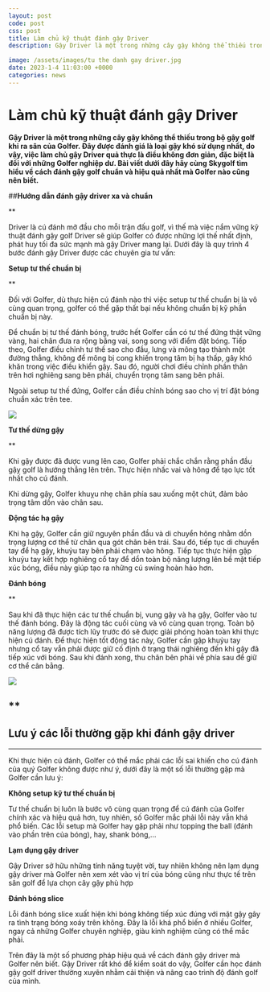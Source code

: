 ```yaml
---
layout: post
code: post
css: post
title: Làm chủ kỹ thuật đánh gậy Driver
description: Gậy Driver là một trong những cây gậy không thể thiếu trong bộ gậy golf khi ra sân của Golfer. Đây được đánh giá là loại gậy khó sử dụng nhất, do vậy, việc làm chủ gậy Driver quả thực là điều không đơn giản, đặc biệt là đối với những Golfer nghiệp dư. Bài viết dưới đây hãy cùng Skygolf tìm hiểu về cách đánh gậy golf chuẩn và hiệu quả nhất mà Golfer nào cũng nên biết.

image: /assets/images/tu the danh gay driver.jpg
date: 2023-1-4 11:03:00 +0000
categories: news
---
```


# Làm chủ kỹ thuật đánh gậy Driver

**Gậy Driver là một trong những cây gậy không thể thiếu trong bộ gậy golf khi ra sân của Golfer. Đây được đánh giá là loại gậy khó sử dụng nhất, do vậy, việc làm chủ gậy Driver quả thực là điều không đơn giản, đặc biệt là đối với những Golfer nghiệp dư. Bài viết dưới đây hãy cùng Skygolf tìm hiểu về cách đánh gậy golf chuẩn và hiệu quả nhất mà Golfer nào cũng nên biết.**

##**Hướng dẫn đánh gậy driver xa và chuẩn**

**

Driver là cú đánh mở đầu cho mỗi trận đấu golf, vì thế mà việc nắm vững kỹ thuật đánh gậy golf Driver sẽ giúp Golfer có được những lợi thế nhất định, phát huy tối đa sức mạnh mà gậy Driver mang lại. Dưới đây là quy trình 4 bước đánh gậy Driver được các chuyên gia tư vấn:

****Setup tư thế chuẩn bị****

**  

Đối với Golfer, dù thực hiện cú đánh nào thì việc setup tư thế chuẩn bị là vô cùng quan trọng, golfer có thể gặp thất bại nếu không chuẩn bị kỹ phần chuẩn bị này. 

Để chuẩn bị tư thế đánh bóng, trước hết Golfer cần có tư thế đứng thật vững vàng, hai chân đưa ra rộng bằng vai, song song với điểm đặt bóng. Tiếp theo, Golfer điều chỉnh tư thế sao cho đầu, lưng và mông tạo thành một đường thẳng, không để mông bị cong khiến trọng tâm bị hạ thấp, gây khó khăn trong việc điều khiển gậy. Sau đó, người chơi điều chỉnh phần thân trên hơi nghiêng sang bên phải, chuyển trọng tâm sang bên phải.

Ngoài setup tư thế đứng, Golfer cần điều chỉnh bóng sao cho vị trí đặt bóng chuẩn xác trên tee.

![](C:\Users\Acer\Downloads\tu%20the%20danh%20gay%20driver.jpg)

****Tư thế dừng gậy****

**

Khi gậy được đã được vung lên cao, Golfer phải chắc chắn rằng phần đầu gậy golf là hướng thẳng lên trên. Thực hiện nhấc vai và hông để tạo lực tốt nhất cho cú đánh.

Khi dừng gậy, Golfer khuỵu nhẹ chân phía sau xuống một chút, đảm bảo trọng tâm dồn vào chân sau.

****Động tác hạ gậy****

Khi hạ gậy, Golfer cần giữ nguyên phần đầu và di chuyển hông nhằm dồn trọng lượng cơ thể từ chân qua gót chân bên trái. Sau đó, tiếp tục di chuyển tay để hạ gậy, khuỷu tay bên phải chạm vào hông. Tiếp tục thực hiện gập khuỷu tay kết hợp nghiêng cổ tay để dồn toàn bộ năng lượng lên bề mặt tiếp xúc bóng, điều này giúp tạo ra những cú swing hoàn hảo hơn.

**Đánh bóng**

**

Sau khi đã thực hiện các tư thế chuẩn bị, vung gậy và hạ gậy, Golfer vào tư thế đánh bóng. Đây là động tác cuối cùng và vô cùng quan trọng. Toàn bộ năng lượng đã được tích lũy trước đó sẽ được giải phóng hoàn toàn khi thực hiện cú đánh. Để thực hiện tốt động tác này, Golfer cần gập khuỷu tay nhưng cổ tay vẫn phải được giữ cố định ở trạng thái nghiêng đến khi gậy đã tiếp xúc với bóng. Sau khi đánh xong, thu chân bên phải về phía sau để giữ cơ thể cân bằng.

![](C:\Users\Acer\Downloads\ky%20thuat%20danh%20gay%20driver.jpg)

## **

Lưu ý các lỗi thường gặp khi đánh gậy driver
--------------------------------------------

****

Khi thực hiện cú đánh, Golfer có thể mắc phải các lỗi sai khiến cho cú đánh của quý Golfer không được như ý, dưới đây là một số lỗi thường gặp mà Golfer cần lưu ý:

****Không setup kỹ tư thế chuẩn bị****

Tư thế chuẩn bị luôn là bước vô cùng quan trọng để cú đánh của Golfer chính xác và hiệu quả hơn, tuy nhiên, số Golfer mắc phải lỗi này vẫn khá phổ biến. Các lỗi setup mà Golfer hay gặp phải như topping the ball (đánh vào phần trên của bóng), hay, shank bóng,…

**Lạm dụng gậy driver**

Gậy Driver sở hữu những tính năng tuyệt vời, tuy nhiên không nên lạm dụng gậy driver mà Golfer nên xem xét vào vị trí của bóng cũng như thực tế trên sân golf để lựa chọn cây gậy phù hợp

**Đánh bóng slice**

Lỗi đánh bóng slice xuất hiện khi bóng không tiếp xúc đúng với mặt gậy gây ra tình trạng bóng xoáy trên không. Đây là lỗi khá phổ biến ở nhiều Golfer, ngay cả những Golfer chuyên nghiệp, giàu kinh nghiệm cũng có thể mắc phải.

Trên đây là một số phương pháp hiệu quả về cách đánh gậy driver mà Golfer nên biết. Gậy Driver rất khó để kiểm soát do vậy, Golfer cần học đánh gậy golf driver thường xuyên nhằm cải thiện và nâng cao trình độ đánh golf của mình.
